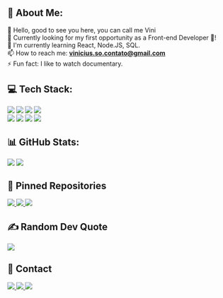 
## 💫 About Me: 
👋 <span>Hello, good to see you here, you can call me Vini<span> <br> 🔭 Currently looking for my first opportunity as a Front-end Developer 🚀! <br> 🌱 I'm currently learning React, Node.JS, SQL. <br> 📫 How to reach me: <b><a href="mailto:vinicius.so.contato@gmail.com">vinicius.so.contato@gmail.com</a></b> <br> ⚡ Fun fact: I like to watch documentary.


## 💻 Tech Stack:

<div style="display: inline_block">

<div aling="left" style="display: inline_block">
<div align="left">
<img src="https://img.shields.io/badge/HTML5-E34F26?style=for-the-badge&logo=html5&logoColor=white">
<img src="https://img.shields.io/badge/CSS3-1572B6?style=for-the-badge&logo=css3&logoColor=white">
<img src="https://img.shields.io/badge/Bootstrap-563D7C?style=for-the-badge&logo=bootstrap&logoColor=white">
<img src="https://img.shields.io/badge/JavaScript-F7DF1E?style=for-the-badge&logo=javascript&logoColor=black">
</div>

<div align="left">
<img src="https://img.shields.io/badge/Node.js-43853D?style=for-the-badge&logo=node.js&logoColor=white">
<img src="https://img.shields.io/badge/React-20232A?style=for-the-badge&logo=react&logoColor=61DAFB">
<img src="https://img.shields.io/badge/GIT-E44C30?style=for-the-badge&logo=git&logoColor=white">
<img src="https://img.shields.io/badge/SQLite-07405E?style=for-the-badge&logo=sqlite&logoColor=white">
<div>

</div>

## 📊 GitHub Stats:
![](https://github-readme-stats.vercel.app/api?username=ViniciusOliver-stack&theme=dracula&hide_border=false&include_all_commits=false&count_private=false)
![](https://github-readme-streak-stats.herokuapp.com/?user=ViniciusOliver-stack&theme=dracula&hide_border=false)<br/>


## 📌 Pinned Repositories
<div>
<a href="https://github.com/ViniciusOliver-stack/Rocketseat-Explorer">
<img src="https://github-readme-stats.vercel.app/api/pin/?username=viniciusoliver-stack&repo=Rocketseat-Explorer&text_color=ccc&theme=dracula&title_color=fff">
</a>
<a href="https://github.com/ViniciusOliver-stack/Focus-Pomodoro">
<img src="https://github-readme-stats.vercel.app/api/pin/?username=viniciusoliver-stack&repo=Focus-Pomodoro&text_color=ccc&theme=dracula&title_color=fff">
</a>
<a href="https://github.com/ViniciusOliver-stack/Pokedex-V2">
<img src="https://github-readme-stats.vercel.app/api/pin/?username=viniciusoliver-stack&repo=Pokedex-V2&text_color=ccc&theme=dracula&title_color=fff" >
</a>
<div>

## ✍️ Random Dev Quote
![](https://quotes-github-readme.vercel.app/api?type=horizontal&theme=dark)

## 📱 Contact
<div>
<a href="https://www.linkedin.com/in/viniciussantos-oliveira/">
<img src="https://img.shields.io/badge/LinkedIn-0077B5?style=for-the-badge&logo=linkedin&logoColor=white"> 
</a>
<a href="https://www.linkedin.com/in/viniciussantos-oliveira/">
<img src="https://img.shields.io/badge/Gmail-D14836?style=for-the-badge&logo=gmail&logoColor=white"> 
</a>
<a href="https://www.linkedin.com/in/viniciussantos-oliveira/">
<img src="https://img.shields.io/badge/WhatsApp-25D366?style=for-the-badge&logo=whatsapp&logoColor=white"> 
</a>
<div>
